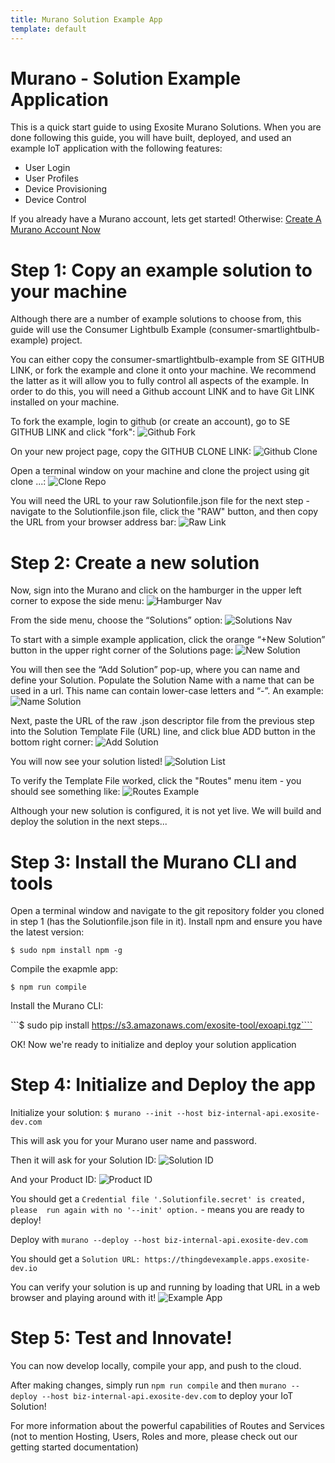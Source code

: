 ```yaml
---
title: Murano Solution Example App
template: default
---
```


# Murano - Solution Example Application
This is a quick start guide to using Exosite Murano Solutions.  When you are done following this guide, you will have built, deployed, and used an example IoT application with the following features:

* User Login
* User Profiles
* Device Provisioning
* Device Control


If you already have a Murano account, lets get started!  Otherwise: <a class="btn orange" href="https://exosite.com/business/signup">Create A Murano Account Now</a>

# Step 1: Copy an example solution to your machine
Although there are a number of example solutions to choose from, this guide will use the Consumer Lightbulb Example (consumer-smartlightbulb-example) project.

You can either copy the consumer-smartlightbulb-example from SE GITHUB LINK, or fork the example and clone it onto your machine.  We recommend the latter as it will allow you to fully control all aspects of the example.  In order to do this, you will need a Github account LINK and to have Git LINK installed on your machine.

To fork the example, login to github (or create an account), go to SE GITHUB LINK and click "fork": ![Github Fork](assets/github_fork.png)

On your new project page, copy the GITHUB CLONE LINK: ![Github Clone](assets/github_clone.png)

Open a terminal window on your machine and clone the project using git clone ...: ![Clone Repo](assets/clone_repo.png)

You will need the URL to your raw Solutionfile.json file for the next step - navigate to the Solutionfile.json file, click the "RAW" button, and then copy the URL from your browser address bar: ![Raw Link](assets/raw_link.png)

# Step 2: Create a new solution
Now, sign into the Murano and click on the hamburger in the upper left corner to expose the side menu: ![Hamburger Nav](assets/hamburgha.png)

From the side menu, choose the “Solutions” option: ![Solutions Nav](assets/solutions_menu.png)

To start with a simple example application, click the orange “+New Solution” button in the upper right corner of the Solutions page: ![New Solution](assets/new_solution.png)

You will then see the “Add Solution” pop-up, where you can name and define your Solution. Populate the Solution Name with a name that can be used in a url. This name can contain lower-case letters and “-”. An example: ![Name Solution](assets/name_solution.png)

Next, paste the URL of the raw .json descriptor file from the previous step into the Solution Template File (URL) line, and click blue ADD button in the bottom right corner: ![Add Solution](assets/add_solution.png)

You will now see your solution listed! ![Solution List](assets/solution_list.png)

To verify the Template File worked, click the "Routes" menu item - you should see something like: ![Routes Example](assets/routes_example.png)

Although your new solution is configured, it is not yet live.  We will build and deploy the solution in the next steps...

# Step 3: Install the Murano CLI and tools

Open a terminal window and navigate to the git repository folder you cloned in step 1 (has the Solutionfile.json file in it).  Install npm and ensure you have the latest version:

```$ sudo npm install npm -g```

Compile the exapmle app:

```$ npm run compile```

Install the Murano CLI:

```$ sudo pip install https://s3.amazonaws.com/exosite-tool/exoapi.tgz````

OK!  Now we're ready to initialize and deploy your solution application

# Step 4: Initialize and Deploy the app

Initialize your solution: ```$ murano --init --host biz-internal-api.exosite-dev.com```

This will ask you for your Murano user name and password.

Then it will ask for your Solution ID: ![Solution ID](assets/solution_id.png)

And your Product ID: ![Product ID](assets/product_id.png)

You should get a ```Credential file '.Solutionfile.secret' is created, please  run again with no '--init' option.``` - means you are ready to deploy!

Deploy with ```murano --deploy --host biz-internal-api.exosite-dev.com```

You should get a ```Solution URL: https://thingdevexample.apps.exosite-dev.io```

You can verify your solution is up and running by loading that URL in a web browser and playing around with it!  ![Example App](assets/example_app.png)

# Step 5: Test and Innovate!
You can now develop locally, compile your app, and push to the cloud.

After making changes, simply run ```npm run compile``` and then ```murano --deploy --host biz-internal-api.exosite-dev.com``` to deploy your IoT Solution!

For more information about the powerful capabilities of Routes and Services (not to mention Hosting, Users, Roles and more, please check out our getting started documentation)


